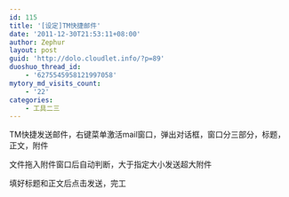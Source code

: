 ```yaml
---
id: 115
title: '[设定]TM快捷邮件'
date: '2011-12-30T21:53:11+08:00'
author: Zephur
layout: post
guid: 'http://dolo.cloudlet.info/?p=89'
duoshuo_thread_id:
    - '6275545958121997058'
mytory_md_visits_count:
    - '22'
categories:
    - 工具二三
---
```


TM快捷发送邮件，右键菜单激活mail窗口，弹出对话框，窗口分三部分，标题，正文，附件

文件拖入附件窗口后自动判断，大于指定大小发送超大附件

填好标题和正文后点击发送，完工